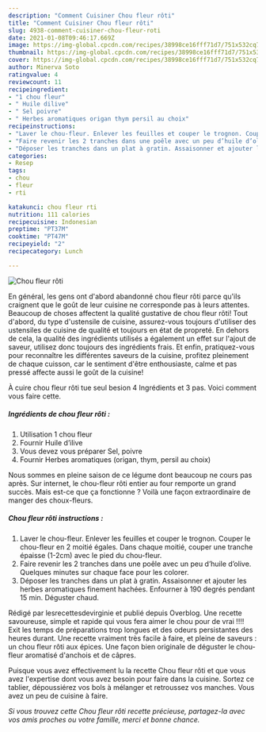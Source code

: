 ```yaml
---
description: "Comment Cuisiner Chou fleur rôti"
title: "Comment Cuisiner Chou fleur rôti"
slug: 4938-comment-cuisiner-chou-fleur-roti
date: 2021-01-08T09:46:17.669Z
image: https://img-global.cpcdn.com/recipes/38998ce16fff71d7/751x532cq70/chou-fleur-roti-photo-principale-de-la-recette.jpg
thumbnail: https://img-global.cpcdn.com/recipes/38998ce16fff71d7/751x532cq70/chou-fleur-roti-photo-principale-de-la-recette.jpg
cover: https://img-global.cpcdn.com/recipes/38998ce16fff71d7/751x532cq70/chou-fleur-roti-photo-principale-de-la-recette.jpg
author: Minerva Soto
ratingvalue: 4
reviewcount: 11
recipeingredient:
- "1 chou fleur"
- " Huile dilive"
- " Sel poivre"
- " Herbes aromatiques origan thym persil au choix"
recipeinstructions:
- "Laver le chou-fleur. Enlever les feuilles et couper le trognon. Couper le chou-fleur en 2 moitié égales. Dans chaque moitié, couper une tranche épaisse (1-2cm) avec le pied du chou-fleur."
- "Faire revenir les 2 tranches dans une poêle avec un peu d’huile d’olive. Quelques minutes sur chaque face pour les colorer."
- "Déposer les tranches dans un plat à gratin. Assaisonner et ajouter les herbes aromatiques finement hachées. Enfourner à 190 degrés pendant 15 min. Déguster chaud."
categories:
- Resep
tags:
- chou
- fleur
- rti

katakunci: chou fleur rti 
nutrition: 111 calories
recipecuisine: Indonesian
preptime: "PT37M"
cooktime: "PT47M"
recipeyield: "2"
recipecategory: Lunch

---
```



![Chou fleur rôti](https://img-global.cpcdn.com/recipes/38998ce16fff71d7/751x532cq70/chou-fleur-roti-photo-principale-de-la-recette.jpg)

En général, les gens ont d'abord abandonné chou fleur rôti parce qu'ils craignent que le goût de leur cuisine ne corresponde pas à leurs attentes. Beaucoup de choses affectent la qualité gustative de chou fleur rôti! Tout d'abord, du type d'ustensile de cuisine, assurez-vous toujours d'utiliser des ustensiles de cuisine de qualité et toujours en état de propreté. En dehors de cela, la qualité des ingrédients utilisés a également un effet sur l'ajout de saveur, utilisez donc toujours des ingrédients frais. Et enfin, pratiquez-vous pour reconnaître les différentes saveurs de la cuisine, profitez pleinement de chaque cuisson, car le sentiment d'être enthousiaste, calme et pas pressé affecte aussi le goût de la cuisine!

<!--inarticleads1-->

À cuire chou fleur rôti tue seul besion 4 Ingrédients et 3 pas. Voici comment vous faire cette.

##### Ingrédients de chou fleur rôti :

1. Utilisation 1 chou fleur
1. Fournir  Huile d’ilive
1. Vous devez vous préparer  Sel, poivre
1. Fournir  Herbes aromatiques (origan, thym, persil au choix)


Nous sommes en pleine saison de ce légume dont beaucoup ne cours pas après. Sur internet, le chou-fleur rôti entier au four remporte un grand succès. Mais est-ce que ça fonctionne ? Voilà une façon extraordinaire de manger des choux-fleurs. 

<!--inarticleads2-->

##### Chou fleur rôti instructions :

1. Laver le chou-fleur. Enlever les feuilles et couper le trognon. Couper le chou-fleur en 2 moitié égales. Dans chaque moitié, couper une tranche épaisse (1-2cm) avec le pied du chou-fleur.
1. Faire revenir les 2 tranches dans une poêle avec un peu d’huile d’olive. Quelques minutes sur chaque face pour les colorer.
1. Déposer les tranches dans un plat à gratin. Assaisonner et ajouter les herbes aromatiques finement hachées. Enfourner à 190 degrés pendant 15 min. Déguster chaud.


Rédigé par lesrecettesdevirginie et publié depuis Overblog. Une recette savoureuse, simple et rapide qui vous fera aimer le chou pour de vrai !!!! Exit les temps de préparations trop longues et des odeurs persistantes des heures durant. Une recette vraiment très facile à faire, et pleine de saveurs : un chou fleur rôti aux épices. Une façon bien originale de déguster le chou-fleur aromatisé d&#39;anchois et de câpres. 

<!--inarticleads1-->

<p>
Puisque vous avez effectivement lu la recette Chou fleur rôti et que vous avez l'expertise dont vous avez besoin pour faire dans la cuisine. Sortez ce tablier, dépoussiérez vos bols à mélanger et retroussez vos manches. Vous avez un peu de cuisine à faire.
</p>

<p>
<i>Si vous trouvez cette Chou fleur rôti recette précieuse, partagez-la avec vos amis proches ou votre famille, merci et bonne chance.</i>
</p>
